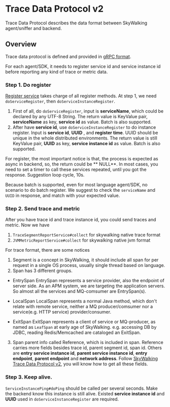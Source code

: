 # Trace Data Protocol v2

Trace Data Protocol describes the data format between SkyWalking agent/sniffer and backend.

## Overview

Trace data protocol is defined and provided in [gRPC format](../../../apm-protocol/apm-network/src/main/proto).

For each agent/SDK, it needs to register service id and service instance id before reporting any kind of trace or metric
data.

### Step 1. Do register

[Register service](../../../apm-protocol/apm-network/src/main/proto/register/Register.proto) takes charge of all
register methods. At step 1, we need `doServiceRegister`, then `doServiceInstanceRegister`.

1. First of all, do `doServiceRegister`, input is **serviceName**, which could be declared by any UTF-8 String. The
   return value is KeyValue pair, **serviceName** as key, **service id** as value. Batch is also supported.
1. After have **service id**, use `doServiceInstanceRegister` to do instance register. Input is **service id**, **UUID**
   , and **register time**. UUID should be unique in the whole distributed environments. The return value is still
   KeyValue pair,
   **UUID** as key, **service instance id** as value. Batch is also supported.

For register, the most important notice is that, the process is expected as async in backend, so, the return could be **
NULL**. In most cases, you need to set a timer to call these services repeated, until you got the response. Suggestion
loop cycle, 10s.

Because batch is supported, even for most language agent/SDK, no scenario to do batch register. We suggest to check
the  `serviceName`
and `UUID` in response, and match with your expected value.

### Step 2. Send trace and metric

After you have trace id and trace instance id, you could send traces and metric. Now we have

1. `TraceSegmentReportService#collect` for skywalking native trace format
1. `JVMMetricReportService#collect` for skywalking native jvm format

For trace format, there are some notices

1. Segment is a concept in SkyWalking, it should include all span for per request in a single OS process, usually single
   thread based on language.
2. Span has 3 different groups.

* EntrySpan EntrySpan represents a service provider, also the endpoint of server side. As an APM system, we are
  targeting the application servers. So almost all the services and MQ-comsumer are EntrySpan(s).

* LocalSpan LocalSpan represents a normal Java method, which don't relate with remote service, neither a MQ
  producer/comsumer nor a service(e.g. HTTP service) provider/consumer.

* ExitSpan ExitSpan represents a client of service or MQ-producer, as named as `LeafSpan` at early age of SkyWalking.
  e.g. accessing DB by JDBC, reading Redis/Memcached are cataloged an ExitSpan.

3. Span parent info called Reference, which is included in span. Reference carries more fields besides trace id, parent
   segment id, span id. Others are **entry service instance id**, **parent service instance id**,
   **entry endpoint**, **parent endpoint** and **network address**.
   Follow [SkyWalking Trace Data Protocol v2](Trace-Data-Protocol-v2.md), you will know how to get all these fields.

### Step 3. Keep alive.

`ServiceInstancePing#doPing` should be called per several seconds. Make the backend know this instance is still alive.
Existed **service instance id** and **UUID** used in `doServiceInstanceRegister` are required.
